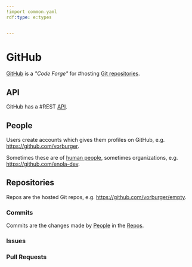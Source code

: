 ```yaml
---
!import common.yaml
rdf:type: e:types


---
```

# GitHub

[GitHub](https://github.com) is a _"Code Forge"_ for #hosting [Git repositories](https://git-scm.com).

## API

GitHub has a #REST [API](https://docs.github.com/en/rest?apiVersion=2022-11-28).

## People

Users create accounts which gives them profiles on GitHub, e.g. https://github.com/vorburger.

Sometimes these are of [human people](people.md), sometimes organizations, e.g. https://github.com/enola-dev.

## Repositories

Repos are the hosted Git repos, e.g. https://github.com/vorburger/empty.

### Commits

Commits are the changes made by [People](#people) in the [Repos](#repositories).

### Issues

### Pull Requests